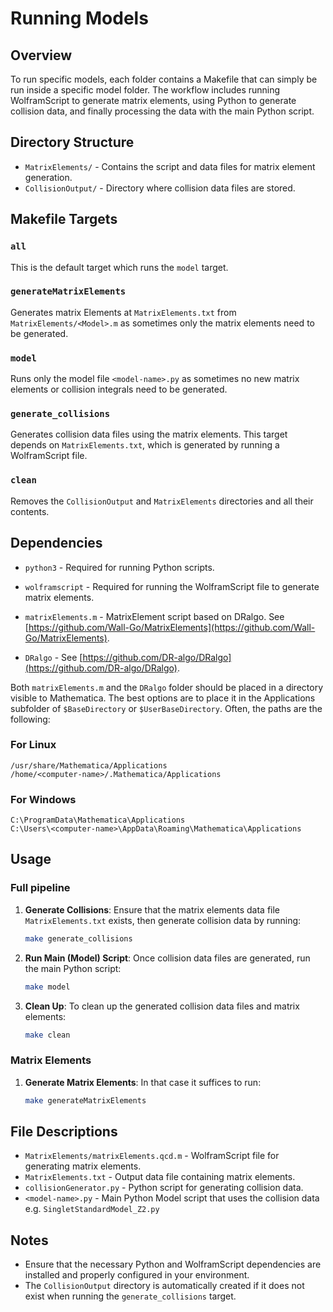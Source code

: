 # Running Models 

## Overview

To run specific models, each folder contains a
Makefile that can simply be run inside a specific model folder.
The workflow includes running WolframScript to generate matrix elements, using Python to generate collision data, and finally processing the data with the main Python script.

## Directory Structure

- `MatrixElements/` - Contains the script and data files for matrix element generation.
- `CollisionOutput/` - Directory where collision data files are stored.


## Makefile Targets

### `all`

This is the default target which runs the `model` target.

### `generateMatrixElements`
Generates matrix Elements at `MatrixElements.txt` from
`MatrixElements/<Model>.m`
as sometimes only the matrix elements need to be generated.

### `model`
Runs only the model file
`<model-name>.py`
as sometimes no new matrix elements or collision integrals need to be generated.

### `generate_collisions`

Generates collision data files using the matrix elements. This target depends on `MatrixElements.txt`, which is generated by running a WolframScript file.

### `clean`

Removes the `CollisionOutput` and `MatrixElements` directories and all their contents.

## Dependencies

- `python3` - Required for running Python scripts.
- `wolframscript` - Required for running the WolframScript file to generate matrix elements.


- `matrixElements.m` -
    MatrixElement script based on DRalgo.
    See [https://github.com/Wall-Go/MatrixElements](https://github.com/Wall-Go/MatrixElements). 
- `DRalgo` - See [https://github.com/DR-algo/DRalgo](https://github.com/DR-algo/DRalgo).

Both `matrixElements.m` and the `DRalgo` folder should be placed in a directory visible to Mathematica. The best options are to place it in the Applications subfolder of
`$BaseDirectory` or `$UserBaseDirectory`.
Often, the paths are the following:

### For Linux

    /usr/share/Mathematica/Applications
    /home/<computer-name>/.Mathematica/Applications

### For Windows

    C:\ProgramData\Mathematica\Applications
    C:\Users\<computer-name>\AppData\Roaming\Mathematica\Applications

## Usage

### Full pipeline
1. **Generate Collisions**:
    Ensure that the matrix elements data file `MatrixElements.txt` exists, then generate collision data by running:
   ```sh
   make generate_collisions
   ```

2. **Run Main (Model) Script**:
    Once collision data files are generated, run the main Python script:
   ```sh
   make model
   ```

4. **Clean Up**:
    To clean up the generated collision data files and matrix elements:
   ```sh
   make clean
   ```

### Matrix Elements
1. **Generate Matrix Elements**:
    In that case it suffices to run:
   ```sh
   make generateMatrixElements
   ```

## File Descriptions

- `MatrixElements/matrixElements.qcd.m` - WolframScript file for generating matrix elements.
- `MatrixElements.txt` - Output data file containing matrix elements.
- `collisionGenerator.py` - Python script for generating collision data.
- `<model-name>.py` - Main Python Model script that uses the collision data e.g. `SingletStandardModel_Z2.py`

## Notes

- Ensure that the necessary Python and WolframScript dependencies are installed and properly configured in your environment.
- The `CollisionOutput` directory is automatically created if it does not exist when running the `generate_collisions` target.